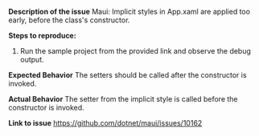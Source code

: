 **Description of the issue**
Maui: Implicit styles in App.xaml are applied too early, before the class's constructor.

**Steps to reproduce:**
1. Run the sample project from the provided link and observe the debug output.

**Expected Behavior**
The setters should be called after the constructor is invoked.

**Actual Behavior**
The setter from the implicit style is called before the constructor is invoked.

**Link to issue**
https://github.com/dotnet/maui/issues/10162